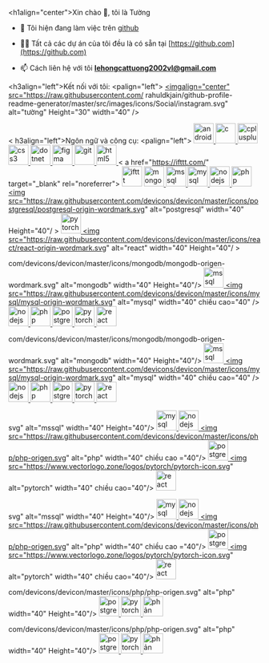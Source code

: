 <h1align="center">Xin chào 👋, tôi là Tường</h1>
- 🔭 Tôi hiện đang làm việc trên [github](https://github.com/cattuong123)

- 👨‍💻 Tất cả các dự án của tôi đều là có sẵn tại [https://github.com](https://github.com)

- 📫 Cách liên hệ với tôi **lehongcattuong2002vl@gmail.com**

<h3align="left">Kết nối với tôi:</h3 >
<palign="left">
<a href="https://instagram.com/tuong" target="blank"><imgalign="center" src="https://raw.githubusercontent.com/ rahuldkjain/github-profile-readme-generator/master/src/images/icons/Social/instagram.svg" alt="tường" Height="30" width="40" /></a>
</p>

< h3align="left">Ngôn ngữ và công cụ:</h3>
<palign="left"> <a href="https://developer.android.com" target="_blank" rel="noreferrer"> <img src="https://raw.githubusercontent.com/devicons /devicon/master/icons/android/android-origen-wordmark.svg" alt="android" width="40" Height="40"/> </a> <a href="https://www.cprogramming .com/" target="_blank" rel="noreferrer"> <img src="https://raw.githubusercontent.com/devicons/devicon/master/icons/c/c-origen.svg" alt="c " width="40" Height="40"/> </a> <a href="https://www.w3schools.com/cpp/" target="_blank" rel="noreferrer"> <img src= "https://raw.githubusercontent.com/devicons/devicon/master/icons/cplusplus/cplusplus-origen.svg" alt="cplusplus" width="40" Height="40"/> </a> <a href="https://www.w3schools.com/css/" target="_blank" rel="noreferrer"> <img src="https://raw.githubusercontent.com/devicons/devicon/master/icons/ css3/css3-origen-wordmark.svg" alt="css3" width="40" Height="40"/> </a> <a href="https://dotnet.microsoft.com/" target=" _blank" rel="noreferrer"> <img src="https://raw.githubusercontent.com/devicons/devicon/master/icons/dot-net/dot-net-origin-wordmark.svg" alt="dotnet" width="40" Height="40"/> </a> <a href="https://www.figma.com/" target="_blank" rel="noreferrer"> <img src="https: //www.vectorlogo.zone/logos/figma/figma-icon.svg" alt="figma" width="40" Height="40"/> </a> <a href="https://git- scm.com/" target="_blank" rel="noreferrer"> <img src="https://www.vectorlogo.zone/logos/git-scm/git-scm-icon.svg" alt="git" width="40" Height="40"/> </a> <a href="https://www.w3.org/html/" target="_blank" rel="noreferrer"> <img src=" https://raw.githubusercontent.com/devicons/devicon/master/icons/html5/html5-origen-wordmark.svg" alt="html5" width="40" Height="40"/> </a> < a href="https://ifttt.com/" target="_blank" rel="noreferrer"> <img src="https://www.vectorlogo.zone/logos/ifttt/ifttt-ar21.svg" alt="ifttt" width="40" Height="40"/> </a> <a href="https://www.mongodb.com/" target="_blank" rel="noreferrer"> <img src="https://raw.githubusercontent.com/devicons/devicon/master/icons/mongodb/mongodb-origen-wordmark.svg" alt="mongodb" width="40" Height="40"/> </a> <a href="https://www.microsoft.com/en-us/sql-server" target="_blank" rel="noreferrer"> <img src="https://www.svgrepo .com/show/303229/microsoft-sql-server-logo.svg" alt="mssql" width="40" Height="40"/> </a> <a href="https://www.mysql .com/" target="_blank" rel="noreferrer"> <img src="https://raw.githubusercontent.com/devicons/devicon/master/icons/mysql/mysql-origen-wordmark.svg" alt= "mysql" width="40" Height="40"/> </a> <a href="https://nodejs.org" target="_blank" rel="noreferrer"> <img src="https: //raw.githubusercontent.com/devicons/devicon/master/icons/nodejs/nodejs-origen-wordmark.svg" alt="nodejs" width="40" Height="40"/> </a> <a href ="https://www.php.net" target="_blank" rel="noreferrer"> <img src="https://raw.githubusercontent.com/devicons/devicon/master/icons/php/php- original.svg" alt="php" width="40" Height="40"/> </a> <a href="https://www.postgresql.org" target="_blank" rel="noreferrer" > <img src="https://raw.githubusercontent.com/devicons/devicon/master/icons/postgresql/postgresql-origin-wordmark.svg" alt="postgresql" width="40" Height="40"/ > </a> <a href="https://pytorch.org/" target="_blank" rel="noreferrer"> <img src="https://www.vectorlogo.zone/logos/pytorch/pytorch -icon.svg" alt="pytorch" width="40" Height="40"/> </a> <a href="https://reactjs.org/" target="_blank" rel="noreferrer" > <img src="https://raw.githubusercontent.com/devicons/devicon/master/icons/react/react-origin-wordmark.svg" alt="react" width="40" Height="40"/ > </a> </p>com/devicons/devicon/master/icons/mongodb/mongodb-origen-wordmark.svg" alt="mongodb" width="40" Height="40"/> </a> <a href="https:// www.microsoft.com/en-us/sql-server" target="_blank" rel="noreferrer"> <img src="https://www.svgrepo.com/show/303229/microsoft-sql-server- logo.svg" alt="mssql" width="40" Height="40"/> </a> <a href="https://www.mysql.com/" target="_blank" rel="noreferrer "> <img src="https://raw.githubusercontent.com/devicons/devicon/master/icons/mysql/mysql-origin-wordmark.svg" alt="mysql" width="40" chiều cao="40" /> </a> <a href="https://nodejs.org" target="_blank" rel="noreferrer"> <img src="https://raw.githubusercontent.com/devicons/devicon/master /icons/nodejs/nodejs-origen-wordmark.svg" alt="nodejs" width="40" Height="40"/> </a> <a href="https://www.php.net" target ="_blank" rel="noreferrer"> <img src="https://raw.githubusercontent.com/devicons/devicon/master/icons/php/php-origen.svg" alt="php" width="40 " Height="40"/> </a> <a href="https://www.postgresql.org" target="_blank" rel="noreferrer"> <img src="https://raw.githubusercontent .com/devicons/devicon/master/icons/postgresql/postgresql-origen-wordmark.svg" alt="postgresql" width="40" Height="40"/> </a> <a href="https:/ /pytorch.org/" target="_blank" rel="noreferrer"> <img src="https://www.vectorlogo.zone/logos/pytorch/pytorch-icon.svg" alt="pytorch" width=" 40" Height="40"/> </a> <a href="https://reactjs.org/" target="_blank" rel="noreferrer"> <img src="https://raw.githubusercontent .com/devicons/devicon/master/icons/react/react-origin-wordmark.svg" alt="react" width="40" Height="40"/> </a> </p>com/devicons/devicon/master/icons/mongodb/mongodb-origen-wordmark.svg" alt="mongodb" width="40" Height="40"/> </a> <a href="https:// www.microsoft.com/en-us/sql-server" target="_blank" rel="noreferrer"> <img src="https://www.svgrepo.com/show/303229/microsoft-sql-server- logo.svg" alt="mssql" width="40" Height="40"/> </a> <a href="https://www.mysql.com/" target="_blank" rel="noreferrer "> <img src="https://raw.githubusercontent.com/devicons/devicon/master/icons/mysql/mysql-origin-wordmark.svg" alt="mysql" width="40" chiều cao="40" /> </a> <a href="https://nodejs.org" target="_blank" rel="noreferrer"> <img src="https://raw.githubusercontent.com/devicons/devicon/master /icons/nodejs/nodejs-origen-wordmark.svg" alt="nodejs" width="40" Height="40"/> </a> <a href="https://www.php.net" target ="_blank" rel="noreferrer"> <img src="https://raw.githubusercontent.com/devicons/devicon/master/icons/php/php-origen.svg" alt="php" width="40 " Height="40"/> </a> <a href="https://www.postgresql.org" target="_blank" rel="noreferrer"> <img src="https://raw.githubusercontent .com/devicons/devicon/master/icons/postgresql/postgresql-origen-wordmark.svg" alt="postgresql" width="40" Height="40"/> </a> <a href="https:/ /pytorch.org/" target="_blank" rel="noreferrer"> <img src="https://www.vectorlogo.zone/logos/pytorch/pytorch-icon.svg" alt="pytorch" width=" 40" Height="40"/> </a> <a href="https://reactjs.org/" target="_blank" rel="noreferrer"> <img src="https://raw.githubusercontent .com/devicons/devicon/master/icons/react/react-origin-wordmark.svg" alt="react" width="40" Height="40"/> </a> </p>svg" alt="mssql" width="40" Height="40"/> </a> <a href="https://www.mysql.com/" target="_blank" rel="noreferrer"> <img src="https://raw.githubusercontent.com/devicons/devicon/master/icons/mysql/mysql-origen-wordmark.svg" alt="mysql" width="40" Height="40"/> </a> <a href="https://nodejs.org" target="_blank" rel="noreferrer"> <img src="https://raw.githubusercontent.com/devicons/devicon/master/icons /nodejs/nodejs-origen-wordmark.svg" alt="nodejs" width="40" Height="40"/> </a> <a href="https://www.php.net" target=" _blank" rel="noreferrer"> <img src="https://raw.githubusercontent.com/devicons/devicon/master/icons/php/php-origen.svg" alt="php" width="40" chiều cao ="40"/> </a> <a href="https://www.postgresql.org" target="_blank" rel="noreferrer"> <img src="https://raw.githubusercontent.com /devicons/devicon/master/icons/postgresql/postgresql-origen-wordmark.svg" alt="postgresql" width="40" Height="40"/> </a> <a href="https://pytorch .org/" target="_blank" rel="noreferrer"> <img src="https://www.vectorlogo.zone/logos/pytorch/pytorch-icon.svg" alt="pytorch" width="40" chiều cao="40"/> </a> <a href="https://reactjs.org/" target="_blank" rel="noreferrer"> <img src="https://raw.githubusercontent.com /devicons/devicon/master/icons/react/react-origen-wordmark.svg" alt="react" width="40" Height="40"/> </a> </p>svg" alt="mssql" width="40" Height="40"/> </a> <a href="https://www.mysql.com/" target="_blank" rel="noreferrer"> <img src="https://raw.githubusercontent.com/devicons/devicon/master/icons/mysql/mysql-origen-wordmark.svg" alt="mysql" width="40" Height="40"/> </a> <a href="https://nodejs.org" target="_blank" rel="noreferrer"> <img src="https://raw.githubusercontent.com/devicons/devicon/master/icons /nodejs/nodejs-origen-wordmark.svg" alt="nodejs" width="40" Height="40"/> </a> <a href="https://www.php.net" target=" _blank" rel="noreferrer"> <img src="https://raw.githubusercontent.com/devicons/devicon/master/icons/php/php-origen.svg" alt="php" width="40" chiều cao ="40"/> </a> <a href="https://www.postgresql.org" target="_blank" rel="noreferrer"> <img src="https://raw.githubusercontent.com /devicons/devicon/master/icons/postgresql/postgresql-origen-wordmark.svg" alt="postgresql" width="40" Height="40"/> </a> <a href="https://pytorch .org/" target="_blank" rel="noreferrer"> <img src="https://www.vectorlogo.zone/logos/pytorch/pytorch-icon.svg" alt="pytorch" width="40" chiều cao="40"/> </a> <a href="https://reactjs.org/" target="_blank" rel="noreferrer"> <img src="https://raw.githubusercontent.com /devicons/devicon/master/icons/react/react-origen-wordmark.svg" alt="react" width="40" Height="40"/> </a> </p>com/devicons/devicon/master/icons/php/php-origen.svg" alt="php" width="40" Height="40"/> </a> <a href="https://www. postgresql.org" target="_blank" rel="noreferrer"> <img src="https://raw.githubusercontent.com/devicons/devicon/master/icons/postgresql/postgresql-origin-wordmark.svg" alt= "postgresql" width="40" Height="40"/> </a> <a href="https://pytorch.org/" target="_blank" rel="noreferrer"> <img src="https ://www.vectorlogo.zone/logos/pytorch/pytorch-icon.svg" alt="pytorch" width="40" Height="40"/> </a> <a href="https://reactjs .org/" target="_blank" rel="noreferrer"> <img src="https://raw.githubusercontent.com/devicons/devicon/master/icons/react/react-origin-wordmark.svg" alt= "phản ứng" width="40" Height="40"/> </a> </p>com/devicons/devicon/master/icons/php/php-origen.svg" alt="php" width="40" Height="40"/> </a> <a href="https://www. postgresql.org" target="_blank" rel="noreferrer"> <img src="https://raw.githubusercontent.com/devicons/devicon/master/icons/postgresql/postgresql-origin-wordmark.svg" alt= "postgresql" width="40" Height="40"/> </a> <a href="https://pytorch.org/" target="_blank" rel="noreferrer"> <img src="https ://www.vectorlogo.zone/logos/pytorch/pytorch-icon.svg" alt="pytorch" width="40" Height="40"/> </a> <a href="https://reactjs .org/" target="_blank" rel="noreferrer"> <img src="https://raw.githubusercontent.com/devicons/devicon/master/icons/react/react-origin-wordmark.svg" alt= "phản ứng" width="40" Height="40"/> </a> </p>
